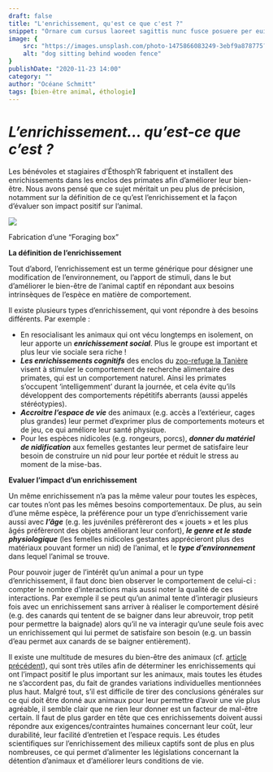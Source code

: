 ```yaml
---
draft: false
title: "L'enrichissement, qu'est ce que c'est ?"
snippet: "Ornare cum cursus laoreet sagittis nunc fusce posuere per euismod dis vehicula a, semper fames lacus maecenas dictumst pulvinar neque enim non potenti. Torquent hac sociosqu eleifend potenti."
image: {
    src: "https://images.unsplash.com/photo-1475866083249-3ebf9a878775?&fit=crop&w=430&h=240",
    alt: "dog sitting behind wooden fence"
}
publishDate: "2020-11-23 14:00"
category: ""
author: "Océane Schmitt"
tags: [bien-être animal, éthologie]
---
```



**_L’enrichissement… qu’est-ce que c’est ?_**
=============================================

Les bénévoles et stagiaires d’Éthosph’R fabriquent et installent des enrichissements dans les enclos des primates afin d’améliorer leur bien-être. Nous avons pensé que ce sujet méritait un peu plus de précision, notamment sur la définition de ce qu’est l’enrichissement et la façon d’évaluer son impact positif sur l’animal.

![](https://ethosphr.com/wp-content/uploads/2019/12/DSC_0169-scaled.jpg)

Fabrication d’une “Foraging box”

**La définition de l’enrichissement**

Tout d’abord, l’enrichissement est un terme générique pour désigner une modification de l’environnement, ou l’apport de stimuli, dans le but d’améliorer le bien-être de l’animal captif en répondant aux besoins intrinsèques de l’espèce en matière de comportement.

Il existe plusieurs types d’enrichissement, qui vont répondre à des besoins différents. Par exemple :

*   En resocialisant les animaux qui ont vécu longtemps en isolement, on leur apporte un **_enrichissement social_**. Plus le groupe est important et plus leur vie sociale sera riche !
*   **_Les enrichissements cognitifs_** des enclos du [zoo-refuge la Tanière](https://lataniere-zoorefuge.fr/) visent à stimuler le comportement de recherche alimentaire des primates, qui est un comportement naturel. Ainsi les primates s’occupent ‘intelligemment’ durant la journée, et cela évite qu’ils développent des comportements répétitifs aberrants (aussi appelés stéréotypies).
*   **_Accroitre l’espace de vie_** des animaux (e.g. accès a l’extérieur, cages plus grandes) leur permet d’exprimer plus de comportements moteurs et de jeu, ce qui améliore leur santé physique.
*   Pour les espèces nidicoles (e.g. rongeurs, porcs), **_donner du matériel de nidification_** aux femelles gestantes leur permet de satisfaire leur besoin de construire un nid pour leur portée et réduit le stress au moment de la mise-bas.

**Evaluer l’impact d’un enrichissement**

Un même enrichissement n’a pas la même valeur pour toutes les espèces, car toutes n’ont pas les mêmes besoins comportementaux. De plus, au sein d’une même espèce, la préférence pour un type d’enrichissement varie aussi avec **_l’âge_** (e.g. les juvéniles préfèreront des « jouets » et les plus âgés préfèreront des objets améliorant leur confort), **_le genre et le stade physiologique_** (les femelles nidicoles gestantes apprécieront plus des matériaux pouvant former un nid) de l’animal, et le **_type d’environnement_** dans lequel l’animal se trouve.

Pour pouvoir juger de l’intérêt qu’un animal a pour un type d’enrichissement, il faut donc bien observer le comportement de celui-ci : compter le nombre d’interactions mais aussi noter la qualité de ces interactions. Par exemple il se peut qu’un animal tente d’interagir plusieurs fois avec un enrichissement sans arriver à réaliser le comportement désiré (e.g. des canards qui tentent de se baigner dans leur abreuvoir, trop petit pour permettre la baignade) alors qu’il ne va interagir qu’une seule fois avec un enrichissement qui lui permet de satisfaire son besoin (e.g. un bassin d’eau permet aux canards de se baigner entièrement).

Il existe une multitude de mesures du bien-être des animaux (cf. [article précédent](https://ethosphr.com/index.php/2019/03/06/1060/)), qui sont très utiles afin de déterminer les enrichissements qui ont l’impact positif le plus important sur les animaux, mais toutes les études ne s’accordent pas, du fait de grandes variations individuelles mentionnées plus haut. Malgré tout, s’il est difficile de tirer des conclusions générales sur ce qui doit être donné aux animaux pour leur permettre d’avoir une vie plus agréable, il semble clair que ne rien leur donner est un facteur de mal-être certain. Il faut de plus garder en tête que ces enrichissements doivent aussi répondre aux exigences/contraintes humaines concernant leur coût, leur durabilité, leur facilité d’entretien et l’espace requis. Les études scientifiques sur l’enrichissement des milieux captifs sont de plus en plus nombreuses, ce qui permet d’alimenter les législations concernant la détention d’animaux et d’améliorer leurs conditions de vie.